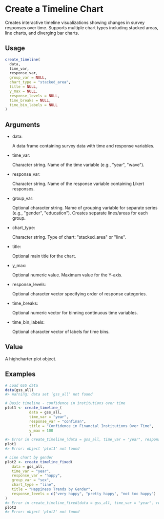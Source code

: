 # Create a Timeline Chart

Creates interactive timeline visualizations showing changes in survey
responses over time. Supports multiple chart types including stacked
areas, line charts, and diverging bar charts.

## Usage

``` r
create_timeline(
  data,
  time_var,
  response_var,
  group_var = NULL,
  chart_type = "stacked_area",
  title = NULL,
  y_max = NULL,
  response_levels = NULL,
  time_breaks = NULL,
  time_bin_labels = NULL
)
```

## Arguments

- data:

  A data frame containing survey data with time and response variables.

- time_var:

  Character string. Name of the time variable (e.g., "year", "wave").

- response_var:

  Character string. Name of the response variable containing Likert
  responses.

- group_var:

  Optional character string. Name of grouping variable for separate
  series (e.g., "gender", "education"). Creates separate lines/areas for
  each group.

- chart_type:

  Character string. Type of chart: "stacked_area" or "line".

- title:

  Optional main title for the chart.

- y_max:

  Optional numeric value. Maximum value for the Y-axis.

- response_levels:

  Optional character vector specifying order of response categories.

- time_breaks:

  Optional numeric vector for binning continuous time variables.

- time_bin_labels:

  Optional character vector of labels for time bins.

## Value

A highcharter plot object.

## Examples

``` r
# Load GSS data
data(gss_all)
#> Warning: data set ‘gss_all’ not found

# Basic timeline - confidence in institutions over time
plot1 <- create_timeline_(
           data = gss_all,
           time_var = "year",
           response_var = "confinan",
           title = "Confidence in Financial Institutions Over Time",
           y_max = 100
           )
#> Error in create_timeline_(data = gss_all, time_var = "year", response_var = "confinan",     title = "Confidence in Financial Institutions Over Time",     y_max = 100): could not find function "create_timeline_"
plot1
#> Error: object 'plot1' not found

# Line chart by gender
plot2 <- create_timeline_fixed(
   data = gss_all,
   time_var = "year",
   response_var = "happy",
   group_var = "sex",
   chart_type = "line",
   title = "Happiness Trends by Gender",
   response_levels = c("very happy", "pretty happy", "not too happy")
)
#> Error in create_timeline_fixed(data = gss_all, time_var = "year", response_var = "happy",     group_var = "sex", chart_type = "line", title = "Happiness Trends by Gender",     response_levels = c("very happy", "pretty happy", "not too happy")): could not find function "create_timeline_fixed"
plot2
#> Error: object 'plot2' not found
```

